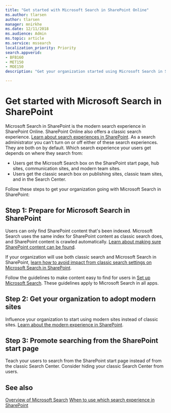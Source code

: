 ```yaml
---
title: "Get started with Microsoft Search in SharePoint Online"
ms.author: tlarsen
author: tlarsen
manager: mnirkhe
ms.date: 12/11/2018
ms.audience: Admin
ms.topic: article
ms.service: mssearch
localization_priority: Priority
search.appverid:
- BFB160
- MET150
- MOE150
description: "Get your organization started using Microsoft Search in SharePoint Online"

---
```

# Get started with Microsoft Search in SharePoint

Microsoft Search in SharePoint is the modern search experience in SharePoint Online. SharePoint Online also offers a classic search experience. [Learn about search experiences in SharePoint](https://docs.microsoft.com/en-us/sharepoint/overview-of-search). As a search administrator you can’t turn on or off either of these search experiences. They are both on by default. Which search experience your users get depends on where they search from:

- Users get the Microsoft Search box on the SharePoint start page, hub sites, communication sites, and modern team sites.
- Users get the classic search box on publishing sites, classic team sites, and in the Search Center.

Follow these steps to get your organization going with Microsoft Search in SharePoint:

## Step 1: Prepare for Microsoft Search in SharePoint

Users can only find SharePoint content that's been indexed. Microsoft Search uses the same index for SharePoint content as classic search does, and SharePoint content is crawled automatically. [Learn about making sure SharePoint content can be found](https://docs.microsoft.com/sharepoint/make-sure-content-can-be-found).

If your organization will use both classic search and Microsoft Search in SharePoint, [learn how to avoid impact from classic search settings on Microsoft Search in SharePoint](https://docs.microsoft.com/sharepoint/differences-classic-modern-search).

Follow the guidelines to make content easy to find for users in [Set up Microsoft Search](set-up-microsoft-search.md). These guidelines apply to Microsoft Search in all apps.

## Step 2: Get your organization to adopt modern sites

Influence your organization to start using modern sites instead of classic sites. [Learn about the modern experience in SharePoint](https://support.office.com/article/SharePoint-classic-and-modern-experiences-5725c103-505d-4a6e-9350-300d3ec7d73f).

## Step 3: Promote searching from the SharePoint start page

Teach your users to search from the SharePoint start page instead of from the classic Search Center. Consider hiding your classic Search Center from users.

## See also
[Overview of Microsoft Search](overview-microsoft-search.md)
[When to use which search experience in SharePoint](https://docs.microsoft.com/sharepoint/get-started-with-modern-search-experience)